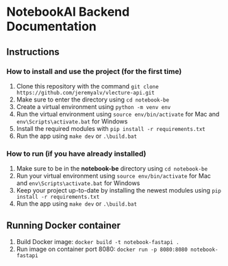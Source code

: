 # NotebookAI Backend Documentation

## Instructions

### How to install and use the project (for the first time)

1. Clone this repository with the command `git clone https://github.com/jeremyalv/vlecture-api.git`
2. Make sure to enter the directory using `cd notebook-be`
3. Create a virtual environment using `python -m venv env`
4. Run the virtual environment using `source env/bin/activate` for Mac and `env\Scripts\activate.bat` for Windows
5. Install the required modules with `pip install -r requirements.txt`
6. Run the app using `make dev` or `.\build.bat`

### How to run (if you have already installed)

1. Make sure to be in the **notebook-be** directory using `cd notebook-be`
2. Run your virtual environment using `source env/bin/activate` for Mac and `env\Scripts\activate.bat` for Windows
3. Keep your project up-to-date by installing the newest modules using `pip install -r requirements.txt`
4. Run the app using `make dev` or `.\build.bat`

## Running Docker container
1. Build Docker image: `docker build -t notebook-fastapi .`
2. Run image on container port 8080: `docker run -p 8080:8080 notebook-fastapi`
